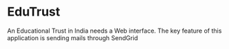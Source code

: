 EduTrust
========

An Educational Trust in India needs a Web interface.
The key feature of this application is sending mails through SendGrid
